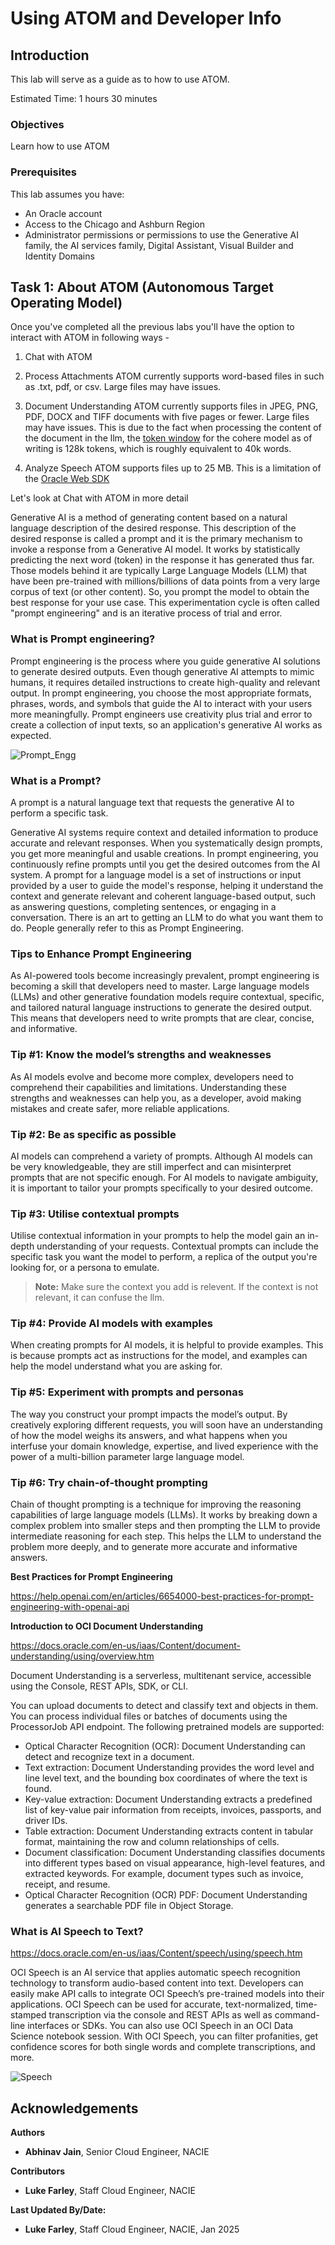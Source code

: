 # Using ATOM and Developer Info

## Introduction

This lab will serve as a guide as to how to use ATOM.

Estimated Time: 1 hours 30 minutes

### Objectives

Learn how to use ATOM

### Prerequisites

This lab assumes you have:

* An Oracle account
* Access to the Chicago and Ashburn Region
* Administrator permissions or permissions to use the Generative AI family, the AI services family, Digital Assistant, Visual Builder and Identity Domains

## Task 1: About ATOM (Autonomous Target Operating Model)

Once you've completed all the previous labs you'll have the option to interact with ATOM in following ways -

1. Chat with ATOM

2. Process Attachments
ATOM currently supports word-based files in such as .txt, pdf, or csv. Large files may have issues.

3. Document Understanding
ATOM currently supports files in JPEG, PNG, PDF, DOCX and TIFF documents with five pages or fewer. Large files may have issues.
This is due to the fact when processing the content of the document in the llm, the [token window](https://docs.oracle.com/en-us/iaas/releasenotes/generative-ai/command-r-08-2024.htm) for the cohere model as of writing is 128k tokens, which is roughly equivalent to 40k words. 

4. Analyze Speech
ATOM supports files up to 25 MB. This is a limitation of the [Oracle Web SDK](https://docs.oracle.com/en/cloud/paas/digital-assistant/sdk-js/index.html)

Let's look at Chat with ATOM in more detail

Generative AI is a method of generating content based on a natural language description of the desired response. This description of the desired response is called a prompt and it is the primary mechanism to invoke a response from a Generative AI model.  It works by statistically predicting the next word (token) in the response it has generated thus far. Those models behind it are typically Large Language Models (LLM) that have been pre-trained with millions/billions of data points from a very large corpus of text (or other content). So, you prompt the model to obtain the best response for your use case. This experimentation cycle is often called "prompt engineering" and is an iterative process of trial and error.

### What is Prompt engineering?
Prompt engineering is the process where you guide generative AI solutions to generate desired outputs. Even though generative AI attempts to mimic humans, it requires detailed instructions to create high-quality and relevant output. In prompt engineering, you choose the most appropriate formats, phrases, words, and symbols that guide the AI to interact with your users more meaningfully. Prompt engineers use creativity plus trial and error to create a collection of input texts, so an application's generative AI works as expected.

![Prompt_Engg](images/Prompt_1.png)

### What is a Prompt?
A prompt is a natural language text that requests the generative AI to perform a specific task.

Generative AI systems require context and detailed information to produce accurate and relevant responses. When you systematically design prompts, you get more meaningful and usable creations. In prompt engineering, you continuously refine prompts until you get the desired outcomes from the AI system. A prompt for a language model is a set of instructions or input provided by a user to guide the model's response, helping it understand the context and generate relevant and coherent language-based output, such as answering questions, completing sentences, or engaging in a conversation. There is an art to getting an LLM to do what you want them to do. People generally refer to this as Prompt Engineering.

### Tips to Enhance Prompt Engineering
As AI-powered tools become increasingly prevalent, prompt engineering is becoming a skill that developers need to master. Large language models (LLMs) and other generative foundation models require contextual, specific, and tailored natural language instructions to generate the desired output. This means that developers need to write prompts that are clear, concise, and informative.

### Tip #1: Know the model’s strengths and weaknesses

As AI models evolve and become more complex, developers need to comprehend their capabilities and limitations. Understanding these strengths and weaknesses can help you, as a developer, avoid making mistakes and create safer, more reliable applications.

### Tip #2: Be as specific as possible

AI models can comprehend a variety of prompts. Although AI models can be very knowledgeable, they are still imperfect and can misinterpret prompts that are not specific enough. For AI models to navigate ambiguity, it is important to tailor your prompts specifically to your desired outcome.

### Tip #3: Utilise contextual prompts

Utilise contextual information in your prompts to help the model gain an in-depth understanding of your requests. Contextual prompts can include the specific task you want the model to perform, a replica of the output you're looking for, or a persona to emulate.

> **Note:** Make sure the context you add is relevent. If the context is not relevant, it can confuse the llm. 

### Tip #4: Provide AI models with examples

When creating prompts for AI models, it is helpful to provide examples. This is because prompts act as instructions for the model, and examples can help the model understand what you are asking for.

### Tip #5: Experiment with prompts and personas

The way you construct your prompt impacts the model’s output. By creatively exploring different requests, you will soon have an understanding of how the model weighs its answers, and what happens when you interfuse your domain knowledge, expertise, and lived experience with the power of a multi-billion parameter large language model.

### Tip #6: Try chain-of-thought prompting

Chain of thought prompting is a technique for improving the reasoning capabilities of large language models (LLMs). It works by breaking down a complex problem into smaller steps and then prompting the LLM to provide intermediate reasoning for each step. This helps the LLM to understand the problem more deeply, and to generate more accurate and informative answers.

**Best Practices for Prompt Engineering**

https://help.openai.com/en/articles/6654000-best-practices-for-prompt-engineering-with-openai-api

**Introduction to OCI Document Understanding**

https://docs.oracle.com/en-us/iaas/Content/document-understanding/using/overview.htm

Document Understanding is a serverless, multitenant service, accessible using the Console, REST APIs, SDK, or CLI.

You can upload documents to detect and classify text and objects in them. You can process individual files or batches of documents using the ProcessorJob API endpoint. The following pretrained models are supported:

* Optical Character Recognition (OCR): Document Understanding can detect and recognize text in a document.
* Text extraction: Document Understanding provides the word level and line level text, and the bounding box coordinates of where the text is found.
* Key-value extraction: Document Understanding extracts a predefined list of key-value pair information from receipts, invoices, passports, and driver IDs.
* Table extraction: Document Understanding extracts content in tabular format, maintaining the row and column relationships of cells.
* Document classification: Document Understanding classifies documents into different types based on visual appearance, high-level features, and extracted keywords. For example, document types such as invoice, receipt, and resume.
* Optical Character Recognition (OCR) PDF: Document Understanding generates a searchable PDF file in Object Storage.

### What is AI Speech to Text?
https://docs.oracle.com/en-us/iaas/Content/speech/using/speech.htm

OCI Speech is an AI service that applies automatic speech recognition technology to transform audio-based content into text. Developers can easily make API calls to integrate OCI Speech’s pre-trained models into their applications. OCI Speech can be used for accurate, text-normalized, time-stamped transcription via the console and REST APIs as well as command-line interfaces or SDKs. You can also use OCI Speech in an OCI Data Science notebook session. With OCI Speech, you can filter profanities, get confidence scores for both single words and complete transcriptions, and more.

![Speech](images/speech_1.png)

## Acknowledgements

**Authors**
* **Abhinav Jain**, Senior Cloud Engineer, NACIE

**Contributors**
* **Luke Farley**, Staff Cloud Engineer, NACIE

**Last Updated By/Date:**
* **Luke Farley**, Staff Cloud Engineer, NACIE, Jan 2025